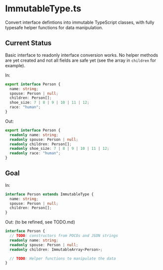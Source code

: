 # ImmutableType.ts

Convert interface defintions into immutable TypeScript classes, with fully typesafe helper functions for data manipulation.

## Current Status

Basic interface to readonly interface conversion works. No helper methods are yet created and not all fields are safe yet (see the array in `children` for example). 

In:

```ts
export interface Person {
  name: string;
  spouse: Person | null;
  children: Person[];
  shoe_size: 7 | 8 | 9 | 10 | 11 | 12;
  race: "human";
}
```

Out:

```ts
export interface Person {
  readonly name: string;
  readonly spouse: Person | null;
  readonly children: Person[];
  readonly shoe_size: 7 | 8 | 9 | 10 | 11 | 12;
  readonly race: "human";
}
```

## Goal

In:

```ts
interface Person extends ImmutableType {
  name: string;
  spouse: Person | null;
  children: Person[];
}
```

Out: (to be refined, see TODO.md)

```ts
interface Person {
  // TODO: constructors from POCOs and JSON strings
  readonly name: string;
  readonly spouse: Person | null;
  readonly children: ImmutableArray<Person>;

  // TODO: Helper functions to manipulate the data
}
```